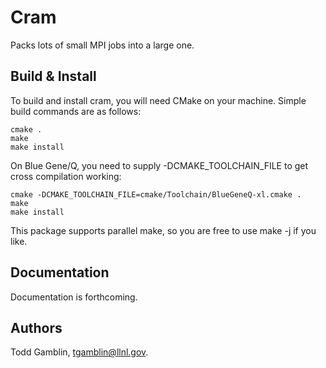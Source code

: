 Cram
=========================
Packs lots of small MPI jobs into a large one.

Build & Install
----------------

To build and install cram, you will need CMake on your machine.
Simple build commands are as follows:

    cmake .
    make
    make install

On Blue Gene/Q, you need to supply -DCMAKE_TOOLCHAIN_FILE to get cross
compilation working:

    cmake -DCMAKE_TOOLCHAIN_FILE=cmake/Toolchain/BlueGeneQ-xl.cmake .
    make
    make install

This package supports parallel make, so you are free to use make
-j<jobs> if you like.


Documentation
----------------
Documentation is forthcoming.


Authors
----------------
Todd Gamblin, tgamblin@llnl.gov.
